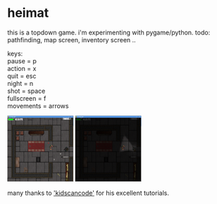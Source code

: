 # heimat

this is a topdown game. i'm experimenting with pygame/python.
todo: pathfinding, map screen, inventory screen ..
    
keys:   
pause = p   
action = x   
quit = esc   
night = n   
shot = space   
fullscreen = f   
movements = arrows 
    
<img src="https://github.com/nsklaus/heimat/blob/master/img/screen2.png" width="150" height="150"> <img src="https://github.com/nsklaus/heimat/blob/master/img/screen1.png" width="150" height="150">   

many thanks to <a href="https://github.com/kidscancode/pygame_tutorials">'kidscancode'</a> for his excellent tutorials.
